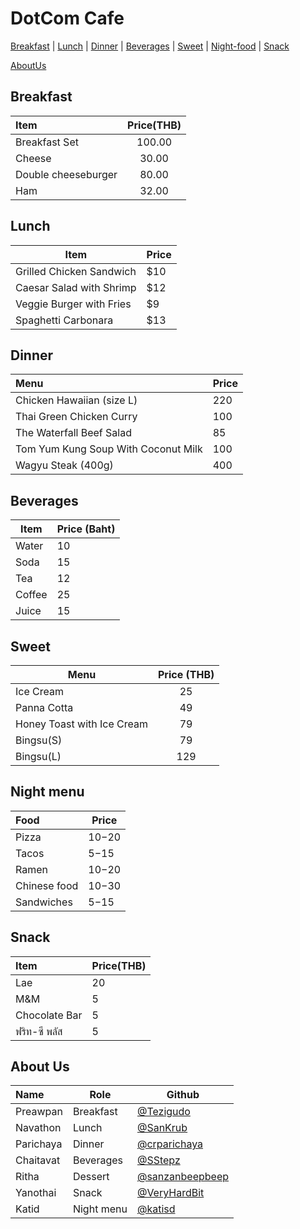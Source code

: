 # DotCom Cafe


[Breakfast](#breakfast) | [Lunch](#lunch) | [Dinner](#dinner) | [Beverages](#beverages) | [Sweet](#sweet) |  [Night-food](#night-menu) | [Snack](#snack)

[AboutUs](#About-us)





## Breakfast

| Item                | Price(THB) |
| :------------------ | :--------: |
| Breakfast Set       |   100.00   |
| Cheese              |   30.00    |
| Double cheeseburger |   80.00    |
| Ham                 |   32.00    |

## Lunch 
| Item | Price |
|------|-------|
| Grilled Chicken Sandwich | $10 |
| Caesar Salad with Shrimp | $12 |
| Veggie Burger with Fries | $9 |
| Spaghetti Carbonara | $13 |

## Dinner
| Menu                                | Price    |
|:------------------------------------|----------|
| Chicken Hawaiian (size L)           |    220   |
| Thai Green Chicken Curry            |    100   |
| The Waterfall Beef Salad            |    85    |
| Tom Yum Kung Soup With Coconut Milk |    100   |
| Wagyu Steak  (400g)                 |    400   |

## Beverages

| Item | Price (Baht) |
|------|--------------|
| Water | 10 |
| Soda | 15 |
| Tea | 12 |
| Coffee | 25 |
| Juice | 15 |

## Sweet

| **Menu**  | **Price (THB)** |
| ------------- | :-------------: |
| Ice Cream  | 25  |
| Panna Cotta | 49 |
| Honey Toast with Ice Cream| 79 |
| Bingsu(S)| 79 |
| Bingsu(L)| 129 |

## Night menu

| Food         | Price   |
| :----------- | ------- |
| Pizza        | $10-$20 |
| Tacos        | $5-$15  |
| Ramen        | $10-$20 |
| Chinese food | $10-$30 |
| Sandwiches   | $5-$15  |

## Snack
| Item                 | Price(THB) |
|:---------------------|------------|
| Lae                  | 20         |
| M&M                  | 5          |
| Chocolate Bar        | 5          |
| ฟริท-ซี พลัส           | 5          |


## About Us
| Name      | Role      | Github          |
|:----------|-----------|-----------------|
| Preawpan | Breakfast | [@Tezigudo](https://github.com/Tezigudo) |
| Navathon | Lunch | [@SanKrub](https://github.com/Sankrub) |
| Parichaya | Dinner | [@crparichaya](https://github.com/crparichaya) |
| Chaitavat | Beverages | [@SStepz](https://github.com/SStepz) |
| Ritha | Dessert | [@sanzanbeepbeep](https://github.com/sanzanbeepbeep)|
| Yanothai | Snack | [@VeryHardBit](https://github.com/VeryHardBit) |
| Katid | Night menu | [@katisd](https://github.com/katisd) |
